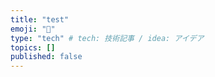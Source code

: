 ```yaml
---
title: "test"
emoji: "🕌"
type: "tech" # tech: 技術記事 / idea: アイデア
topics: []
published: false
---
```

